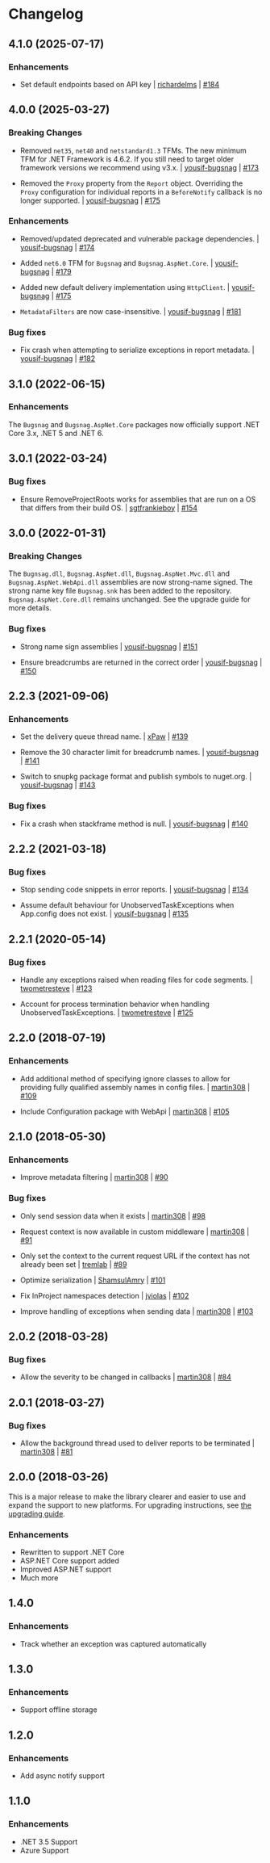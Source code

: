 Changelog
=========

## 4.1.0 (2025-07-17)

### Enhancements

* Set default endpoints based on API key
  | [richardelms](https://github.com/richardelms)
  | [#184](https://github.com/bugsnag/bugsnag-dotnet/pull/184)

## 4.0.0 (2025-03-27)

### Breaking Changes

* Removed `net35`, `net40` and `netstandard1.3` TFMs. The new minimum TFM for .NET Framework is 4.6.2. If you still need to target older framework versions we recommend using v3.x.
  | [yousif-bugsnag](https://github.com/yousif-bugsnag)
  | [#173](https://github.com/bugsnag/bugsnag-dotnet/pull/173)
  
* Removed the `Proxy` property from the `Report` object. Overriding the `Proxy` configuration for individual reports in a `BeforeNotify` callback is no longer supported.
  | [yousif-bugsnag](https://github.com/yousif-bugsnag)
  | [#175](https://github.com/bugsnag/bugsnag-dotnet/pull/175)
    
### Enhancements

* Removed/updated deprecated and vulnerable package dependencies.
  | [yousif-bugsnag](https://github.com/yousif-bugsnag)
  | [#174](https://github.com/bugsnag/bugsnag-dotnet/pull/174)
  
* Added `net6.0` TFM for `Bugsnag` and `Bugsnag.AspNet.Core`.
  | [yousif-bugsnag](https://github.com/yousif-bugsnag)
  | [#179](https://github.com/bugsnag/bugsnag-dotnet/pull/179)
  
* Added new default delivery implementation using `HttpClient`.
  | [yousif-bugsnag](https://github.com/yousif-bugsnag)
  | [#175](https://github.com/bugsnag/bugsnag-dotnet/pull/175)

* `MetadataFilters` are now case-insensitive.
  | [yousif-bugsnag](https://github.com/yousif-bugsnag)
  | [#181](https://github.com/bugsnag/bugsnag-dotnet/pull/181)
  
### Bug fixes

* Fix crash when attempting to serialize exceptions in report metadata.
  | [yousif-bugsnag](https://github.com/yousif-bugsnag)
  | [#182](https://github.com/bugsnag/bugsnag-dotnet/pull/182)
  
## 3.1.0 (2022-06-15)

### Enhancements

The `Bugsnag` and `Bugsnag.AspNet.Core` packages now officially support .NET Core 3.x, .NET 5 and .NET 6.

## 3.0.1 (2022-03-24)

### Bug fixes

* Ensure RemoveProjectRoots works for assemblies that are run on a OS that differs from their build OS.
  | [sgtfrankieboy](https://github.com/sgtfrankieboy)
  | [#154](https://github.com/bugsnag/bugsnag-dotnet/pull/154)

## 3.0.0 (2022-01-31)

### Breaking Changes
 
The `Bugnsag.dll`, `Bugsnag.AspNet.dll`, `Bugsnag.AspNet.Mvc.dll` and `Bugsnag.AspNet.WebApi.dll` assemblies are now strong-name signed. The strong name key file `Bugsnag.snk` has been added to the repository. `Bugsnag.AspNet.Core.dll` remains unchanged. See the upgrade guide for more details.

### Bug fixes

* Strong name sign assemblies
  | [yousif-bugsnag](https://github.com/yousif-bugsnag)
  | [#151](https://github.com/bugsnag/bugsnag-dotnet/pull/151)
  
* Ensure breadcrumbs are returned in the correct order
  | [yousif-bugsnag](https://github.com/yousif-bugsnag)
  | [#150](https://github.com/bugsnag/bugsnag-dotnet/pull/150)

## 2.2.3 (2021-09-06)

### Enhancements

* Set the delivery queue thread name.
  | [xPaw](https://github.com/xPaw)
  | [#139](https://github.com/bugsnag/bugsnag-dotnet/pull/139)

* Remove the 30 character limit for breadcrumb names.
  | [yousif-bugsnag](https://github.com/yousif-bugsnag)
  | [#141](https://github.com/bugsnag/bugsnag-dotnet/pull/141)

* Switch to snupkg package format and publish symbols to nuget.org.
  | [yousif-bugsnag](https://github.com/yousif-bugsnag)
  | [#143](https://github.com/bugsnag/bugsnag-dotnet/pull/143)

### Bug fixes

* Fix a crash when stackframe method is null.
  | [yousif-bugsnag](https://github.com/yousif-bugsnag)
  | [#140](https://github.com/bugsnag/bugsnag-dotnet/pull/140)

## 2.2.2 (2021-03-18)

### Bug fixes

* Stop sending code snippets in error reports.
  | [yousif-bugsnag](https://github.com/yousif-bugsnag)
  | [#134](https://github.com/bugsnag/bugsnag-dotnet/pull/134)

* Assume default behaviour for UnobservedTaskExceptions when App.config does not exist.
  | [yousif-bugsnag](https://github.com/yousif-bugsnag)
  | [#135](https://github.com/bugsnag/bugsnag-dotnet/pull/135)

## 2.2.1 (2020-05-14)

### Bug fixes

* Handle any exceptions raised when reading files for code segments.
  | [twometresteve](https://github.com/twometresteve)
  | [#123](https://github.com/bugsnag/bugsnag-dotnet/pull/123)

* Account for process termination behavior when handling UnobservedTaskExceptions.
  | [twometresteve](https://github.com/twometresteve)
  | [#125](https://github.com/bugsnag/bugsnag-dotnet/pull/125)

## 2.2.0 (2018-07-19)

### Enhancements

* Add additional method of specifying ignore classes to allow for providing fully qualified assembly names in config files.
  | [martin308](https://github.com/martin308)
  | [#109](https://github.com/bugsnag/bugsnag-dotnet/pull/109)

* Include Configuration package with WebApi
  | [martin308](https://github.com/martin308)
  | [#105](https://github.com/bugsnag/bugsnag-dotnet/pull/105)

## 2.1.0 (2018-05-30)

### Enhancements

* Improve metadata filtering
  | [martin308](https://github.com/martin308)
  | [#90](https://github.com/bugsnag/bugsnag-dotnet/pull/90)

### Bug fixes

* Only send session data when it exists
  | [martin308](https://github.com/martin308)
  | [#98](https://github.com/bugsnag/bugsnag-dotnet/pull/98)

* Request context is now available in custom middleware
  | [martin308](https://github.com/martin308)
  | [#91](https://github.com/bugsnag/bugsnag-dotnet/pull/91)

* Only set the context to the current request URL if the context has not already been set
  | [tremlab](https://github.com/tremlab)
  | [#89](https://github.com/bugsnag/bugsnag-dotnet/pull/89)

* Optimize serialization
  | [ShamsulAmry](https://github.com/ShamsulAmry)
  | [#101](https://github.com/bugsnag/bugsnag-dotnet/pull/101)

* Fix InProject namespaces detection
  | [jviolas](https://github.com/jviolas)
  | [#102](https://github.com/bugsnag/bugsnag-dotnet/pull/102)

* Improve handling of exceptions when sending data
  | [martin308](https://github.com/martin308)
  | [#103](https://github.com/bugsnag/bugsnag-dotnet/pull/103)

## 2.0.2 (2018-03-28)

### Bug fixes

* Allow the severity to be changed in callbacks
  | [martin308](https://github.com/martin308)
  | [#84](https://github.com/bugsnag/bugsnag-dotnet/pull/84)

## 2.0.1 (2018-03-27)

### Bug fixes

* Allow the background thread used to deliver reports to be terminated
  | [martin308](https://github.com/martin308)
  | [#81](https://github.com/bugsnag/bugsnag-dotnet/pull/81)

## 2.0.0 (2018-03-26)

This is a major release to make the library clearer and easier to use and expand the support to new platforms. For upgrading instructions, see [the upgrading guide](UPGRADING.md#1x-to-2x).

### Enhancements

* Rewritten to support .NET Core
* ASP.NET Core support added
* Improved ASP.NET support
* Much more

## 1.4.0

### Enhancements

* Track whether an exception was captured automatically

## 1.3.0

### Enhancements

* Support offline storage

## 1.2.0

### Enhancements

* Add async notify support

## 1.1.0

### Enhancements

* .NET 3.5 Support
* Azure Support

